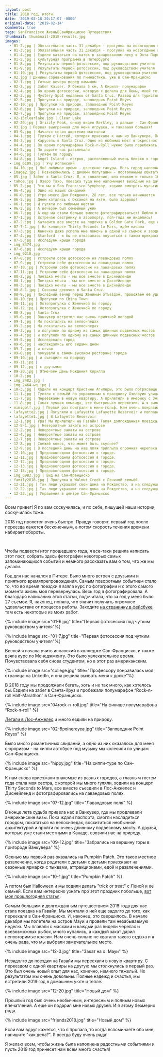 ```yaml
---
layout: post
title: 2018 год, итоги.
date: '2019-02-18 20:17:07 -0800'
original-date: '2019-02-14'
comments: true
tags: SanFrancisco ЖизньВСанФранциско Путешествия
thumbnail: thumbnail-2018-results.jpg
images:
  - 01-2.jpg | Обязательная часть 31 декабря - прогулка на новогоднюю ярмарку
  - 01-3.jpg | Обязательная часть 31 декабря - прогулка на новогоднюю ярмарку
  - 01-4.jpg | Ездили кататься на каток в зачарованном лесу в Охта Парк
  - 01-5.jpg | Культурная программа в Петербурге
  - 01-8.jpg | Результаты первой фотосессии, под руководством учителя
  - 01-9.jpg | Результаты первой фотосессии, под руководством учителя
  - 01-10.jpg | Результаты первой фотосессии, под руководством учителя
  - 02.jpg | Динины соревнования по гимнастике, уже в Сан-Франциско
  - 02-1.jpg | Уютные вечера перед камином
  - 02-2.jpg | Забег Kaiser. Я бежала 5 км, А Кирилл- полумарафон
  - 02-4.jpg | Во время фотосессии, которую я делала для Лены, моей тети
  - 02-3.jpg | Mystery Spot недалеко от Santa Cruz. Развод для туристов, но тем, кто смотрел Gravity Falls будет интересно
  - 02-5.jpg | Прогулки на природе, заповедник Point Reyes
  - 02-10.jpg | Прогулки на природе, заповедник Point Reyes
  - 02-6.jpg | Прогулки на природе, заповедник Point Reyes
  - 02-7.jpg | Прогулки на природе, заповедник Point Reyes
  - 02-15clearlake.jpg | Clear Lake
  - 02-20.jpg | Grizzly Peak, снизу виден Berkley, а дальше - Сан-Франциско
  - 03.jpg | Первая выигранная для меня игрушка, и такаааая большая!
  - 03-9.jpg | Начался сезон цветения магнолии
  - 04-1.jpg | Гуляем с Настей, которая приехала к нам из Ванкувера. Помните она рассказывала здесь про свою жизнь в Канаде?
  - 04-3.jpg | Карусель в Santa Cruz. Одно из любимых мест в окрестностях Сан-Франциско
  - 04-4.jpg | Во время полумарафона Rock-n-Roll нужно было перебежать мост Золотые Ворота
  - 04-5.jpg | По дороге нас развлекали
  - 04-6.jpg | Гуляем по городу
  - 04-8.jpg | Angel Island - остров, расположенный очень близко к городу. Туда здорово поехать на весь день гулять, или покататься на велосипедах и продолжить свой маршрут например в Тибурон
  - img_6109.jpg | Учу испанский
  - 04-10.jpg | Моё любимое время - цветение сакуры. Весь город наполнен этими потрясающими цветами
  - image2.jpg | Познакомились с дикими попугаями - постоянными обитателями Сан-Франциско
  - 05.jpg | Забег в Santa Cruz. Я, к сожалению, шла пешком и только 10 км из-за подвернутого голеностопа. Зато Кирилл показал свое лучшее время в полумарафоне.
  - tahoe.jpg | Озеро Тахо, поездка туда мне напоминает выходные на даче. Отключаешься от всего
  - 05-2.jpg | Это мы в San Francisco Symphony, ходили смотреть мультик Русалочка в сопровождении симфонического оркестра
  - 06-4.jpg | Одно из наших свиданий
  - 06-0.jpg | Утро моего Дня Рождения. 28 лет, все только начинается
  - 06-2.jpg | Днем катались с Оксаной на яхте, было здорово!
  - 06-1.jpg | И гуляли по любимым местам
  - 06-3.jpg | А вечером был семейный ужин
  - 06-7.jpg | А еще мы стали больше вместе фотографироваться! Люблю я фотографии, ведь это - память
  - 07-1.jpg | Встречаю сестренку в аэропорту, пол-года не виделись!
  - 07-2.jpg | Катаемся все вместе на лодочке в Golden Gate Park, еще одно из наших любимых мест
  - 07-7-1.jpg | На концерте Thirty Seconds to Mars, ждём начала
  - 07-3.jpg | Женечка даже успела мне помочь в одной из съемок и заодно запечатлеть меня за работой
  - 07-4.jpg | Stanford - я бы не отказалась поучиться в таком прекрасном месте. Правда там так здорово, что не уверена, что на учёбы осталось бы время
  - 07-5.jpg | Исследуем крыши города
  - img_8474.jpg
  - 07-6.jpg | Исследуем крыши города
  - img_9218.jpg
  - 07-8.jpg | Устроили себе фотосессию на лавандовых полях
  - 07-9.jpg | Устроили себе фотосессию на лавандовых полях
  - 07-10.jpg | Устроили себе фотосессию на лавандовых полях
  - 07-11.jpg | Устроили себе фотосессию на лавандовых полях
  - 08-2.jpg | Поездка мечты - мы все вместе в Диснейленде
  - 08-1.jpg | Поездка мечты - мы все вместе в Диснейленде
  - 08-3.jpg | Поездка мечты - мы все вместе в Диснейленде
  - 08-8-1.jpg | Свозила девочек в Santa Cruz.
  - 08-9.jpg | Последний вечер перед Жениным отъездом, провожаем её удивительным закатом. Прощаться всегда тяжело
  - 08-10.jpg | Прогулки по China Town
  - 08-11.jpg | Фотопрогулка с Женечкой по городу
  - 08-12.jpg | Фотопрогулка с Женечкой по городу
  - 08-8.jpg | Santa Cruz
  - 09-0.jpg | Ванкувер встретил нас очень приятной погодой
  - 09-1.jpg | Мы покатались на велосипедах
  - 09-2.jpg | Мы покатались на велосипедах
  - 09-3.jpg | и погуляли по одному из самых длинных подвесных мостов
  - 09-4.jpg | и погуляли по одному из самых длинных подвесных мостов
  - 09-5.jpg | Исследовали город
  - 09-6.jpg | наслаждались его видами днём
  - 09-7.jpg | и ночью
  - 09-8.jpg | покушали в самом высоком ресторане города
  - 09-10.jpg | и съездили на природу
  - 09-11.jpg | 
  - 09-12.jpg | с друзьями
  - 09-20.jpg | Отмечаем День Рождения Кирилла
  - 10-2.jpg | 
  - img_2482.jpg | 
  - img_2464-wq.jpg |
  - 10-3.jpg | Ходили на концерт Кристины Агилеры, это было потрясающе!
  - 11-1.jpg | Гуляли с семьёй по украшенным к празднику Хэллоуин улицам
  - 11-7.jpg | Переезжаем в новую квартиру. А прилетели в Америку с 3мя чемоданами
  - 11-8.jpg | Самая лучшая команда, все быстренько перевезли. А я выполняла роль водителя грузовика
  - minigolf.jpg | Первый раз поиграли в мини-гольф. Нам очень понравилось
  - lafayette2.jpg | Погуляли в Lafayette Lafayette Reservoir и поплавали по нему на лодочке
  - lafayette1.jpg | В Lafayette Reservoir
  - 12-1.jpg | Ура! Мы прилетели на Гавайи! Такая долгожданная поездка. А встречали нас с ожерельями из цветов, которые называются Леи
  - 12-5-1.jpg | Невероятные закаты на острове
  - 12-2.jpg | Невероятные закаты на острове
  - 12-4.jpg | Невероятные закаты на острове
  - 12-7.jpg | Невероятные закаты на острове
  - 12-8.jpg | Свежий кокос, что может быть вкуснее?
  - 12-9.jpg | В последний день на наш пляж приплыла огромная черепаха. Ждём новой встречи с ней
  - 12-10.jpg | Предновогодняя фотосессия в городе.
  - 12-11.jpg | Предновогодняя фотосессия в городе.
  - 12-12.jpg | Предновогодняя фотосессия в городе.
  - 12-13.jpg | Предновогодняя фотосессия в городе.
  - 12-15.jpg | Предновогодняя фотосессия в городе.
  - img_6983.jpg | Вид на Сан-Франциско
  - family2018.jpg | Прогулка в Walnut Creek с Лениной семьёй
  - 12-21.jpg | Так люди украшают свои дома на Рождество, а на следующий день всё снимают
  - 12-22.jpg | Так люди украшают свои дома на Рождество, а на следующий день всё снимают
  - 12-23.jpg | Украшения в центре Сан-Франциско
---
```


Всем привет! Я по вам соскучилась, и по себе, пишущей наши истории, соскучилась тоже.

2018 год пролетел очень быстро. Правду говорят, первый год после переезда кажется бесконечным, а потом скорость течения времени набирает обороты. 
<!--separate--> 

Чтобы подвести итог прошедшего года, я все-таки решила написать этот пост, собрать здесь фотографии некоторых самых запоминающихся событий и немного рассказать вам о том, что же мы делали.

Год для нас начался в Питере. Было много встреч с друзьями и приятного времяпрепровождения. Самым поворотным событием стало то, что во время поездки я взяла курс по фотографии и с этого самого момента жизнь моя перевернулась. Весь год я фотографировала. А благодаря написанию этой статьи, подсчитала, что за год у меня было 27 съемок. Я, наконец, поняла, что значит получать огромное удовольствие от процесса работы. Заходите <a href="https://www.facebook.com/allaiphoto/" target="_blank">на страничку в фейсбуке</a>, там есть некоторые из моих работ. 

{% include image src="01-6.jpg" title="Первая фотосессия под чутким руководством учителя"%}

{% include image src="01-7.jpg" title="Первая фотосессия под чутким руководством учителя"%}

Весной я начала учить испанский в колледже Сан-Франциско, и также взяла курс по Менеджменту. Это было увлекательное время. Почувствовала себя снова студентом, но в этот раз американским.

{% include image src="college.jpg" title="Профессору понравилась моя страница на LinkedIn, и она решила вызвать меня к доске"%}

В 2018 году мы продолжали бегать, хоть и не так много, как хотелось бы. Ездили на забег в Санта-Круз и пробежали полумарафон “Rock-n-roll Half-Marathon” в Сан-Франциско.

{% include image src="04rock-n-roll.jpg" title="На финише полумарафона “Rock-n-roll" %}

<a href="https://karmelalla.com/la-and-arrowhead" target="_blank">Летали в Лос-Анжелес</a> и много ездили на природу.

{% include image src="02-8poinеreyea.jpg" title="Заповедник Point Reyes" %}

Было много романтичных свиданий, а одно из них оказалось для меня сюрпризом - на хиппи автобусе под музыку мы колесили по улицам Сан-Франциско. 

{% include image src="hippy.jpg" title="На хиппи-туре по Сан-Франциско" %}

К нам снова приезжали знакомые из разных городов, а главным гостем года стала моя сестра, с которой мы много гуляли, ходили на концерт Thirty Seconds to Mars, все вместе съездили в Лос-Анжелес и Диснейленд и фотографировались на лавандовых полях.

{% include image src="07-12.jpg" title="Лавандовые поля" %}

В конце лета судьба привела нас в Ванкувер, где мы продлевали американские визы. Пока ждали паспорта, смогли насладиться городом, покататься на велосипедах, восхититься необычной архитектурой и пройти по очень длинному подвесному мосту. А друзья, которые уже стали местными в Канаде, свозили нас на природу. 

{% include image src="09-12.jpg" title="Забрались на вершину горы в пригороде Ванкувера" %}

Осенью мы первый раз оказались на Pumpkin Patch. Это такое местное развлечение, когда родители с детьми с детьми приезжают на сезонные ярмарки с тыквами, аттракционами, едой и развлечениями.

{% include image src="10-1.jpg" title="Pumpkin Patch" %}

А потом был Halloween и мы ходили делать "trick or treat" с Леной и ее семьей. Если вам интересно узнать про этот праздник побольше, <a href="https://karmelalla.com/halloween" target="_blank">вот моя прошлогодняя статья</a>.

Самым большим и долгожданным путешествием 2018 года для нас стала поездка на Гавайи. Мы мечтали о ней еще задолго до того, как переехали в Сан-Франциско. И, наконец, это свершилось. В начале декабря мы полетели на остров Мауи и провели там незабываемую неделю. Мы плавали с масками и каждый раз видели черепах и всевозможных рыбок, много купались, а каждый закат дарил неповторимые краски. Нам очень сильно не хватало такого отдыха и я очень рада, что мы выбрали замечательное место.

{% include image src="12-3.jpg" title="Закат на о. Мауи" %}

Незадолго до поездки на Гавайи мы переехали в новую квартиру. С переездом с одной квартиры на другую мы столкнулись в первый раз. Это был очень новый опыт для нас, конечно, немного тяжелый. Но результатом мы очень довольны. Полные надежд и счастья, мы встретили 2019 год в домашнем уюте и тепле.

{% include image src="12-20.jpg" title="Новый дом" %}

Прошлый год был очень необычным, интересным и полным новых впечатлений. А еще он подарил мне новых друзей. И я этому безмерно рада.

{% include image src="friends2018.jpg" title="Новый дом" %}

Если вам вдруг кажется, что я пропала, то когда вспоминаете обо мне, напишите "как дела?". Я всегда буду очень рада!

Я желаю всем, чтобы жизнь была наполнена радостными событиями и пусть 2019 год принесет нам всем много счастья!